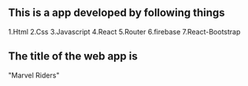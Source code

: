 ## This is a app developed by following things

1.Html
2.Css
3.Javascript
4.React
5.Router
6.firebase
7.React-Bootstrap

## The title of the web app is

"Marvel Riders"
